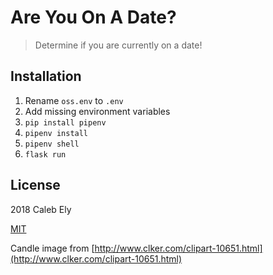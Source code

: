 # Are You On A Date?

> Determine if you are currently on a date!

## Installation

1. Rename `oss.env` to `.env`
1. Add missing environment variables
1. `pip install pipenv`
1. `pipenv install`
1. `pipenv shell`
1. `flask run`

## License

2018 Caleb Ely

[MIT](LICENSE)

Candle image from [http://www.clker.com/clipart-10651.html](http://www.clker.com/clipart-10651.html)
